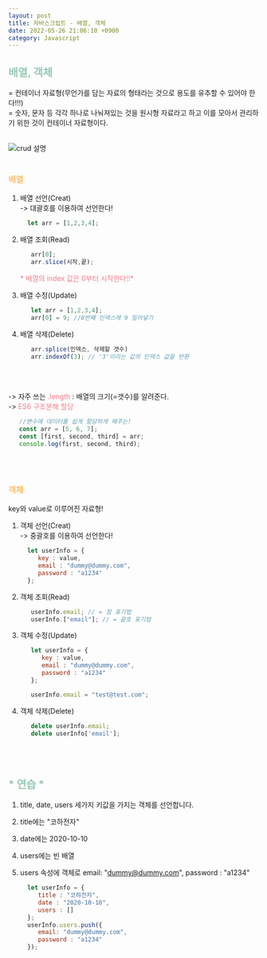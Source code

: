 ```yaml
---
layout: post
title: 자바스크립트 - 배열, 객체
date: 2022-05-26 21:06:10 +0900
category: Javascript
---
```


## <span style="color:#97cab3;font-weight:bold">배열, 객체</span>

= 컨테이너 자료형(무언가를 담는 자료의 형태라는 것으로 용도를 유추할 수 있어야 한다!!!)  
= 숫자, 문자 등 각각 하나로 나눠져있는 것을 원시형 자료라고 하고 이를 모아서 관리하기 위한 것이 컨테이너 자료형이다.
<br/>
<br/>

![crud 설명](../../../../public/img/crud.png)
<br/>
<br/>

### <span style="color:#febc68;font-weight:bold">배열</span>  
 1. 배열 선언(Creat)   
   -> 대괄호를 이용하여 선언한다!
    ```javascript  
      let arr = [1,2,3,4];
    ```  
1. 배열 조회(Read) 
   ```javascript  
      arr[0];
      arr.slice(시작,끝);
   ```  
   <span style="color:#f27c88;"> * 배열의 index 값은 0부터 시작한다!!* </span>  
1. 배열 수정(Update) 
   ```javascript  
      let arr = [1,2,3,4];
      arr[0] = 9; //0번째 인덱스에 9 밀어넣기
   ```  

1. 배열 삭제(Delete) 
   ```javascript  
      arr.splice(인덱스, 삭제할 갯수) 
      arr.indexOf(3); // '3'이라는 값의 인덱스 값을 반환
   ```  

<br/><br/>

 -> 자주 쓰는 <span style="color:#f27c88;">.length</span> : 배열의 크기(=갯수)를 알려준다.  
 -> <span style="color:#f27c88;">ES6 구조분해 할당</span>
   ```javascript  
      //변수에 데이터를 쉽게 할당하게 해주는!
      const arr = [5, 6, 7];
      const [first, second, third] = arr;
      console.log(first, second, third);
   ``` 
<br/><br/>

### <span style="color:#febc68;font-weight:bold">객체</span>  
   key와 value로 이루어진 자료형!  
   
 1. 객체 선언(Creat)   
   -> 중괄호를 이용하여 선언한다!

    ```javascript  
      let userInfo = {
         key : value,
         email : "dummy@dummy.com",
         password : "a1234"
      };
    ```  
1. 객체 조회(Read) 
   ```javascript  
      userInfo.email; // = 점 표기법
      userInfo.["email"]; // = 괄호 표기법
   ```  
 
1. 객체 수정(Update) 
   ```javascript  
      let userInfo = {
         key : value,
         email : "dummy@dummy.com",
         password : "a1234"
      };

      userInfo.email = "test@test.com";
   ```  

1. 객체 삭제(Delete) 
   ```javascript  
      delete userInfo.email;
      delete userInfo['email'];
   ```  

<br/><br/>

## <span style="color:#97cab3;font-weight:bold">* 연습 *</span>
 1. title, date, users 세가지 키값을 가지는 객체를 선언합니다.
 2. title에는 "코하전자"
 3. date에는 2020-10-10
 4. users에는 빈 배열
 5. users 속성에 객체로 email: "dummy@dummy.com", password : "a1234"

    ```javascript  
      let userInfo = {
         title : "코하전자",
         date : "2020-10-10",
         users : []
      };
      userInfo.users.push({
         email: "dummy@dummy.com", 
         password : "a1234"
      });
      
    ```  